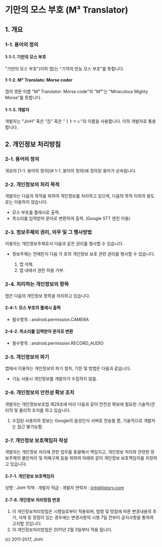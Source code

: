 # 기만의 모스 부호 (M³ Translator)

## 1. 개요

### 1-1. 용어의 정의

#### 1-1-1. 기만의 모스 부호
"기만의 모스 부호"(이하 앱)는 "기적의 만능 모스 부호"를 뜻합니다.

#### 1-1-2. M³ Translato: Morse coder
앱의 영문 이름 "M³ Translator: Morse code"의 "M³"는 "Miraculous Mighty Morse"를 뜻합니다.

#### 1-1-3. 개발자
개발자는 "JinH" 혹은 "짆" 혹은 "ㅓㅑㅜㅗ"의 이름을 사용합니다. 이하 개발자로 통용합니다.



## 2. 개인정보 처리방침

### 2-1. 용어의 정의
개요의 [1-1. 용어의 정의](# 1-1. 용어의 정의)에 정의된 용어가 상속됩니다.

### 2-2. 개인정보의 처리 목적
개발자는 다음의 목적을 위하여 개인정보를 처리하고 있으며, 다음의 목적 이외의 용도로는 이용하지 않습니다.

- 모스 부호를 플래시로 출력.
- 목소리를 입력받아 문자로 변환하여 출력. (Google STT 엔진 이용)

### 2-3. 정보주체의 권리, 의무 및 그 행사방법
이용자는 개인정보주체로서 다음과 같은 권리를 행사할 수 있습니다.

- 정보주체는 언제든지 다음 각 호의 개인정보 보호 관련 권리를 행사할 수 있습니다.

    1. 앱 삭제.
    2. 앱 내에서 권한 허용 거부.


### 2-4. 처리하는 개인정보의 항목
앱은 다음의 개인정보 항목을 처리하고 있습니다.

#### 2-4-1. 모스 부호의 플래시 출력
- 필수항목 : android.permission.CAMERA

#### 2-4-2. 목소리를 입력받아 문자로 변환
- 필수항목 : android.permission.RECORD_AUDIO

### 2-5. 개인정보의 파기
앱에서 이용하는 개인정보의 파기 절차, 기한 및 방법은 다음과 같습니다.
- 기능 사용시 개인정보를 개발자가 수집하지 않음.

### 2-6. 개인정보의 안전성 확보 조치
개발자는 개인정보보호법 제29조에 따라 다음과 같이 안전성 확보에 필요한 기술적/관리적 및 물리적 조치를 하고 있습니다.

  1. 수집된 사용자의 정보는 Google의 음성인식 서버로 전송될 뿐, 기술적으로 개발자는 접근 불가능함.

### 2-7. 개인정보 보호책임자 작성
개발자는 개인정보 처리에 관한 업무를 총괄해서 책임지고, 개인정보 처리와 관련한 정보주체의 불만처리 및 피해구제 등을 위하여 아래와 같이 개인정보 보호책임자를 지정하고 있습니다.

#### 2-7-1. 개인정보 보호책임자
성명 : JinH
직책 : 개발자
직급 : 개발자
연락처 : jinh@tistory.com

#### 2-7-8. 개인정보 처리방침 변경
1. 이 개인정보처리방침은 시행일로부터 적용되며, 법령 및 방침에 따른 변경내용의 추가, 삭제 및 정정이 있는 경우에는 변경사항의 시행 7일 전부터 공지사항을 통하여 고지할 것입니다.
1. 이 개인정보처리방침은 2011년 2월 3일부터 적용 됩니다.










(c) 2011-2017, JinH.
